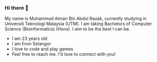 ### Hi there 👋

My name is Muhammad Aiman Bin Abdul Razak, currently studying in Universiti Teknologi Malaysia (UTM). I am taking Bachelors of Computer Science (Bioinformatics) (Hons).
I aim to be the best I can be.

- I am 23 years old
- I am from Selangor
- I love to code and play games
- Feel free to reach me. I'd love to connect with you!

<!--
**aiman-utm/aiman-utm** is a ✨ _special_ ✨ repository because its `README.md` (this file) appears on your GitHub profile.

Here are some ideas to get you started:

- 🔭 I’m currently working on ...
- 🌱 I’m currently learning ...
- 👯 I’m looking to collaborate on ...
- 🤔 I’m looking for help with ...
- 💬 Ask me about ...
- 📫 How to reach me: ...
- 😄 Pronouns: ...
- ⚡ Fun fact: ...
-->
